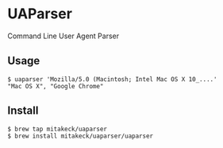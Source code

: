 # UAParser
Command Line User Agent Parser

## Usage

```
$ uaparser 'Mozilla/5.0 (Macintosh; Intel Mac OS X 10_....'
"Mac OS X", "Google Chrome"
```

## Install

```
$ brew tap mitakeck/uaparser
$ brew install mitakeck/uaparser/uaparser
```
